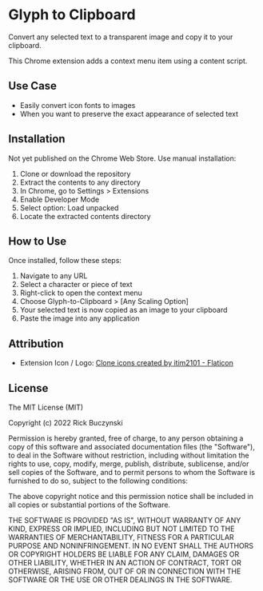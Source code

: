 # Glyph to Clipboard

Convert any selected text to a transparent image and copy it to your clipboard.

This Chrome extension adds a context menu item using a content script.

## Use Case

* Easily convert icon fonts to images
* When you want to preserve the exact appearance of selected text

## Installation

Not yet published on the Chrome Web Store. Use manual installation:

 1. Clone or download the repository
 2. Extract the contents to any directory
 3. In Chrome, go to Settings > Extensions
 4. Enable Developer Mode
 5. Select option: Load unpacked
 6. Locate the extracted contents directory

## How to Use

Once installed, follow these steps:

 1. Navigate to any URL
 2. Select a character or piece of text
 3. Right-click to open the context menu
 4. Choose Glyph-to-Clipboard > [Any Scaling Option]
 5. Your selected text is now copied as an image to your clipboard
 6. Paste the image into any application
 
## Attribution

 * Extension Icon / Logo: [Clone icons created by itim2101 - Flaticon](https://www.flaticon.com/free-icons/clone)
 
## License

The MIT License (MIT)

Copyright (c) 2022 Rick Buczynski

Permission is hereby granted, free of charge, to any person obtaining a copy of this software and associated
documentation files (the "Software"), to deal in the Software without restriction, including without limitation the
rights to use, copy, modify, merge, publish, distribute, sublicense, and/or sell copies of the Software, and to permit
persons to whom the Software is furnished to do so, subject to the following conditions:

The above copyright notice and this permission notice shall be included in all copies or substantial portions of the
Software.

THE SOFTWARE IS PROVIDED "AS IS", WITHOUT WARRANTY OF ANY KIND, EXPRESS OR IMPLIED, INCLUDING BUT NOT LIMITED TO THE
WARRANTIES OF MERCHANTABILITY, FITNESS FOR A PARTICULAR PURPOSE AND NONINFRINGEMENT. IN NO EVENT SHALL THE AUTHORS OR
COPYRIGHT HOLDERS BE LIABLE FOR ANY CLAIM, DAMAGES OR OTHER LIABILITY, WHETHER IN AN ACTION OF CONTRACT, TORT OR
OTHERWISE, ARISING FROM, OUT OF OR IN CONNECTION WITH THE SOFTWARE OR THE USE OR OTHER DEALINGS IN THE SOFTWARE.
